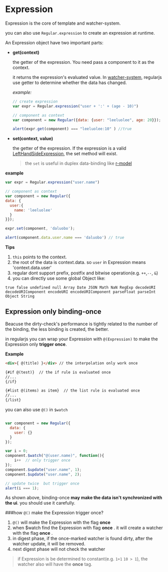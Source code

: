 # Expression

Expression is the core of template and watcher-system.


<a name="expression"></a>
you can also use `Regular.expression` to create an expression at runtime.


An Expression object have two important parts:

* __get(context)__

  the getter of the expression. You need pass a component to it as the context.

  it returns the expression's evaluated value. In [watcher-system](../core/binding.md), regularjs use getter to determine whether the data has changed.


  _example:_
  ```js
  // create expression
  var expr = Regular.expression("user + ':' + (age - 10)")

  // component as context
  var component = new Regular({data: {user: "leeluolee", age: 20}});

  alert(expr.get(component) === "leeluolee:10" ) //true

  ```


* __set(context, value)__

  the getter of the expression. If the expression is a valid [LeftHandSideExpression](http://es5.github.io/#x11.2), the set method will exist.

  > the `set` is useful in duplex data-binding like [r-model](../core/directive.html#1-r-model-)

__example__

  ```javascript
  var expr = Regular.expression("user.name")

  // component as context
  var component = new Regular({
  data: {
    user:{
      name: 'leeluolee'
    }
  }});

  expr.set(component, 'daluobo');

  alert(component.data.user.name === 'daluobo') // true

  ```

  __Tips__

  1. `this` points to the context.
  2. the root of the data is context.data. so `user` in Expression means 'context.data.user'
  3. regular dont support prefix, postfix and bitwise operation(e.g. `++`,`--`, `&`)
  4. you can directly use some global Object like:

    true false undefined null Array Date JSON Math NaN RegExp decodeURI decodeURIComponent encodeURI encodeURIComponent parseFloat parseInt Object String


## Expression only binding-once

Beacuse the dirty-check's performance is tightly related to the number of the binding, the less binding is created, the better.

in regularjs you can wrap your Expression with `@(Expression)` to  make the Expression only __trigger once__.

__Example__

```html
<div>{ @(title) }</div> // the interpolation only work once

{#if @(test)}  // the if rule is evaluated once
//...
{/if}

{#list @(items) as item}  // the list rule is evaluated once
//...
{/list}

```

you can also use `@()`  in `$watch`

```javascript

var component = new Regular({
  data: {
    user: {}
  }
});

var i = 0;
component.$watch("@(user.name)", function(){
    i++  // only trigger once
});
component.$update("user.name", 1);
component.$update("user.name", 2);

// update twice  but trigger once
alert(i === 1);
```

As shown above, binding-once __may make the data isn't synchronized with the ui__. you should use it carefully.


###how `@()` make the Expression trigger once?

 1. `@()` will make the Expression with the flag __once__
 2. when $watch find the Expression with flag __once__ . it will create a watcher with the flag __once__ .
 3. in digest phase, if the once-marked watcher is found dirty, after the watcher update, it will be removed.
 4. next digest phase will not check the watcher

> if Expression is be determined to constant(e.g. `1+1` `10 > 1`), the watcher also will have the __once__ tag.

